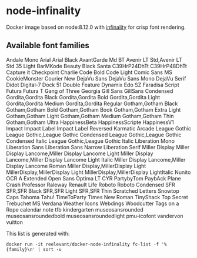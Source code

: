 # node-infinality

Docker image based on node:8.12.0 with [infinality](https://bohoomil.com/) for crisp font rendering.

## Available font families

Andale Mono
Arial
Arial Black
AvantGarde Md BT
Avenir LT Std,Avenir LT Std 35 Light
BarMKode
Beauty
Black Santa
C39HrP24DhTt
C39HrP48DhTt
Capture it
Checkpoint Charlie
Code Bold
Code Light
Comic Sans MS
CookieMonster
Courier New
DejaVu Sans
DejaVu Sans Mono
DejaVu Serif
Didot
Digital-7
Dock 51
Double Feature
Dynamix
Edo SZ
Faradisa Script
Futura
Futura T
Gang of Three
Georgia
Gill Sans
GillSans Condensed
Gordita,Gordita Black
Gordita,Gordita Bold
Gordita,Gordita Light
Gordita,Gordita Medium
Gordita,Gordita Regular
Gotham,Gotham Black
Gotham,Gotham Bold
Gotham,Gotham Book
Gotham,Gotham Extra Light
Gotham,Gotham Light
Gotham,Gotham Medium
Gotham,Gotham Thin
Gotham,Gotham Ultra
HappinessBeta
HappinessScripte
HappinessV1
Impact
Impact Label
Impact Label Reversed
Karmatic Arcade
League Gothic
League Gothic,League Gothic Condensed
League Gothic,League Gothic Condensed Italic
League Gothic,League Gothic Italic
Liberation Mono
Liberation Sans
Liberation Sans Narrow
Liberation Serif
Miller Display
Miller Display Lancome,Miller Display Lancome Light
Miller Display Lancome,Miller Display Lancome Light Italic
Miller Display Lancome,Miller Display Lancome Roman
Miller Display,MillerDisplay Light
MillerDisplay,MillerDisplay Light
MillerDisplay,MillerDisplay LightItalic
Nunito
OCR A Extended
Open Sans
Optima LT CYR
PartybyTom
PaybAck
Plane Crash
Professor
Raleway
Renault Life
Roboto
Roboto Condensed
SFR
SFR,SFR Black
SFR,SFR Light
SFR,SFR Thin
Scratched Letters
Snowtop Caps
Tahoma
Tahu!
TimeToParty
Times New Roman
TinyShack
Top Secret
Trebuchet MS
Verdana
Weather Icons
Webdings
Woodcutter Tags on a Rope
calendar note tfb
kindergarten
museosansrounded
museosansroundedbold
museosansroundedlight
pmu-icofont
vandervon
vuitton

This list is generated with:

    docker run -it reelevant/docker-node-infinality fc-list -f '%{family}\n' | sort -u


